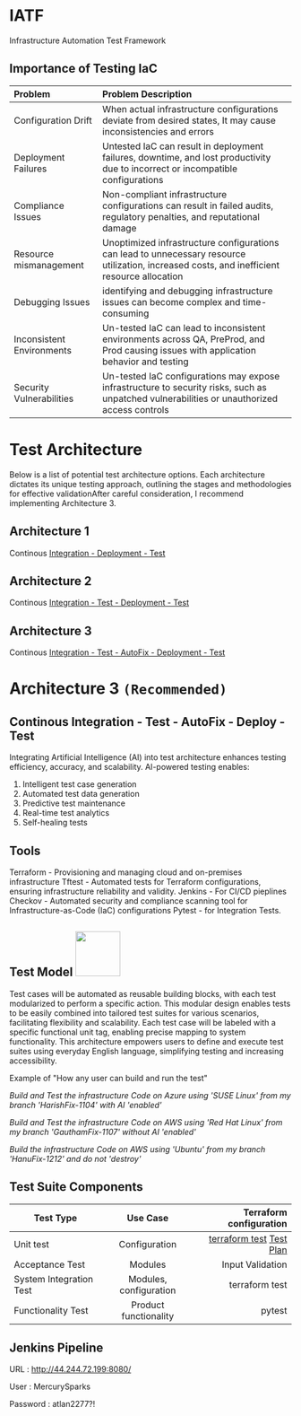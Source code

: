 # IATF
Infrastructure Automation Test Framework


Importance of Testing IaC
-------------------------
|Problem  |Problem Description|
|:-------------| :-----|
|Configuration Drift | When actual infrastructure configurations deviate from desired states, It may cause inconsistencies and errors |
|Deployment Failures | Untested IaC can result in deployment failures, downtime, and lost productivity due to incorrect or incompatible configurations |
|Compliance Issues   | Non-compliant infrastructure configurations can result in failed audits, regulatory penalties, and reputational damage |
|Resource mismanagement | Unoptimized infrastructure configurations can lead to unnecessary resource utilization, increased costs, and inefficient resource allocation |
|Debugging Issues | identifying and debugging infrastructure issues can become complex and time-consuming |
|Inconsistent Environments | Un-tested IaC can lead to inconsistent environments across QA, PreProd, and Prod causing issues with application behavior and testing |
|Security Vulnerabilities |  Un-tested IaC configurations may expose infrastructure to security risks, such as unpatched vulnerabilities or unauthorized access controls |

##

# Test Architecture

Below is a list of potential test architecture options. Each architecture dictates its unique testing approach, outlining the stages and methodologies for effective validationAfter careful consideration, I recommend implementing Architecture 3.


Architecture 1 
--------------

Continous [Integration - Deployment - Test](https://github.com/Harissh77/IATF/blob/main/documentation/Architecture1.png)

Architecture 2 
--------------

Continous [Integration - Test - Deployment - Test](https://github.com/Harissh77/IATF/blob/main/documentation/Architecture2.png)

Architecture 3
--------------

Continous [Integration - Test - AutoFix - Deployment - Test](https://github.com/Harissh77/IATF/blob/main/documentation/Architecture3.png) 
                 
##

# Architecture 3 `(Recommended)`


Continous Integration - Test - AutoFix - Deploy - Test 
------------------------------------------------------

Integrating Artificial Intelligence (AI) into test architecture enhances testing efficiency, accuracy, and scalability. AI-powered testing enables:

1. Intelligent test case generation
2. Automated test data generation
3. Predictive test maintenance
4. Real-time test analytics
5. Self-healing tests

Tools
-----

Terraform - Provisioning and managing cloud and on-premises infrastructure
Tftest -  Automated tests for Terraform configurations, ensuring infrastructure reliability and validity.
Jenkins - For CI/CD pieplines
Checkov - Automated security and compliance scanning tool for Infrastructure-as-Code (IaC) configurations
Pytest - for Integration Tests. 

Test Model  <img src="https://github.com/user-attachments/assets/324d6d30-2f30-4846-b136-f4864559e87a" width="80" />
----------


Test cases will be automated as reusable building blocks, with each test modularized to perform a specific action. This modular design enables tests to be easily combined into tailored test suites for various scenarios, facilitating flexibility and scalability. 
Each test case will be labeled with a specific functional unit tag, enabling precise mapping to system functionality. This architecture empowers users to define and execute test suites using everyday English language, simplifying testing and increasing accessibility. 

Example of "How any user can build and run the test"

_Build and Test the infrastructure Code on Azure using 'SUSE Linux' from my branch 'HarishFix-1104' with AI 'enabled'_

_Build and Test the infrastructure Code on AWS using 'Red Hat Linux' from my branch 'GauthamFix-1107' without AI 'enabled'_

_Build the infrastructure Code on AWS using 'Ubuntu' from my branch 'HanuFix-1212' and do not 'destroy'_




Test Suite Components
---------------------


| Test Type       | Use Case          | Terraform configuration  |
| ------------- |:-------------:| -----:|
| Unit test     | Configuration| [terraform test](https://github.com/Harissh77/IATF/tree/main/infrastructure-tests/tests)   [Test Plan](https://github.com/Harissh77/IATF/blob/main/documentation/IATF-UnitTest.pdf) |
| Acceptance Test     | Modules      |   Input Validation |
| System Integration Test  | Modules, configuration      |   terraform test|
| Functionality Test  | Product functionality      |   pytest |



Jenkins Pipeline 
----------------

URL : http://44.244.72.199:8080/

User : MercurySparks

Password : atlan2277?!

